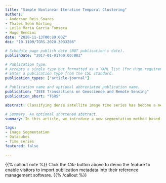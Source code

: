 ```yaml
---
title: "Simple Nonlinear Iterative Temporal Clustering"
authors:
- Anderson Reis Soares
- Thales Sehn Körting
- Leila Maria Garcia Fonseca
- Hugo Bendini
date: "2020-11-13T00:00:00Z"
doi: "10.1109/TGRS.2020.3033266"

# Schedule page publish date (NOT publication's date).
publishDate: "2017-01-01T00:00:00Z"

# Publication type.
# Accepts a single type but formatted as a YAML list (for Hugo requirements).
# Enter a publication type from the CSL standard.
publication_types: ["article-journal"]

# Publication name and optional abbreviated publication name.
publication: "IEEE Transactions on Geoscience and Remote Sensing"
publication_short: "TGRS"

abstract: Classifying dense satellite image time series has become a necessity, especially with the recent efforts to create analysis ready data cubes. Approaches developed to perform this task are usually pixel-based. Even though these approaches can achieve good results, they do not take advantage of the intrinsic spatial correlation of geographic data nor do they consider spatial heterogeneity along with the time series. Region-based classification is a suitable solution to incorporate contextual information for dense satellite image time series classification. In this article, we introduce a new segmentation method based on a superpixel approach. This method creates multitemporal superpixels, which are meaningful regions in space and time. To evaluate the performance of the proposed method, tests were performed on two data sets using a total of 23 ground-truth references. Experimental results showed that the method performed well, achieving a good boundary agreement and obtaining high scores on the three metrics used for evaluation.

# Summary. An optional shortened abstract.
summary: In this article, we introduce a new segmentation method based on a superpixel approach. This method creates multitemporal superpixels, which are meaningful regions in space and time. Experimental results showed that the method performed well, achieving a good boundary agreement and obtaining high scores on the three metrics used for evaluation.

tags:
- Image Segmentation
- Datacubes
- Time series
featured: false

---
```


{{% callout note %}}
Click the *Cite* button above to demo the feature to enable visitors to import publication metadata into their reference management software.
{{% /callout %}}